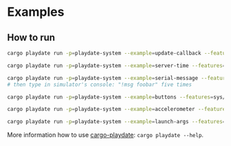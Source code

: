 # Examples


## How to run

```bash
cargo playdate run -p=playdate-system --example=update-callback --features=sys/lang-items,sys/entry-point

cargo playdate run -p=playdate-system --example=server-time --features=sys/lang-items,sys/entry-point

cargo playdate run -p=playdate-system --example=serial-message --features=sys/lang-items,sys/entry-point
# then type in simulator's console: "!msg foobar" five times

cargo playdate run -p=playdate-system --example=buttons --features=sys/lang-items,sys/entry-point

cargo playdate run -p=playdate-system --example=accelerometer --features=sys/lang-items,sys/entry-point

cargo playdate run -p=playdate-system --example=launch-args --features=sys/lang-items,sys/entry-point
```

More information how to use [cargo-playdate][]: `cargo playdate --help`.



[cargo-playdate]: https://crates.io/crates/cargo-playdate
